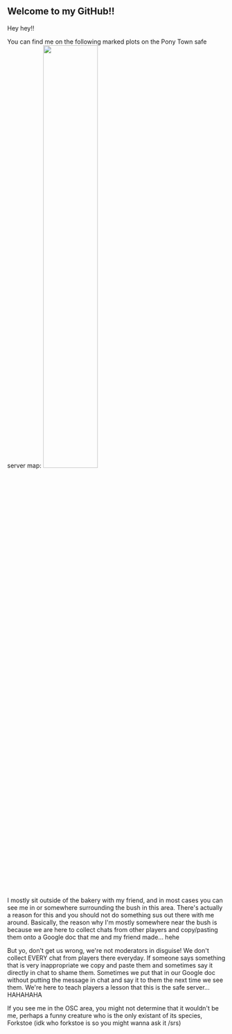 ## Welcome to my GitHub!!

Hey hey!!

You can find me on the following marked plots on the Pony Town safe server map:
<img src="(https://github.com/user-attachments/assets/4b80ece0-b8fe-4ba2-9a09-507f6d6c627e" width=50% height=50%>

I mostly sit outside of the bakery with my friend, and in most cases you can see me in or somewhere surrounding the bush in this area. There's actually a reason for this and you should not do something sus out there with me around.
Basically, the reason why I'm mostly somewhere near the bush is because we are here to collect chats from other players and copy/pasting them onto a Google doc that me and my friend made... hehe

But yo, don't get us wrong, we're not moderators in disguise! We don't collect EVERY chat from players there everyday. If someone says something that is very inappropriate we copy and paste them and sometimes say it directly in chat to shame them. Sometimes we put that in our Google doc without putting the message in chat and say it to them the next time we see them.
We're here to teach players a lesson that this is the safe server... HAHAHAHA

If you see me in the OSC area, you might not determine that it wouldn't be me, perhaps a funny creature who is the only existant of its species, Forkstoe
(idk who forkstoe is so you might wanna ask it /srs)

<!--
**ForksTwo/ForksTwo** is a ✨ _special_ ✨ repository because its `README.md` (this file) appears on your GitHub profile.

Here are some ideas to get you started:

- 🔭 I’m currently working on ...
- 🌱 I’m currently learning ...
- 👯 I’m looking to collaborate on ...
- 🤔 I’m looking for help with ...
- 💬 Ask me about ...
- 📫 How to reach me: ...
- 😄 Pronouns: ...
- ⚡ Fun fact: ...
-->
